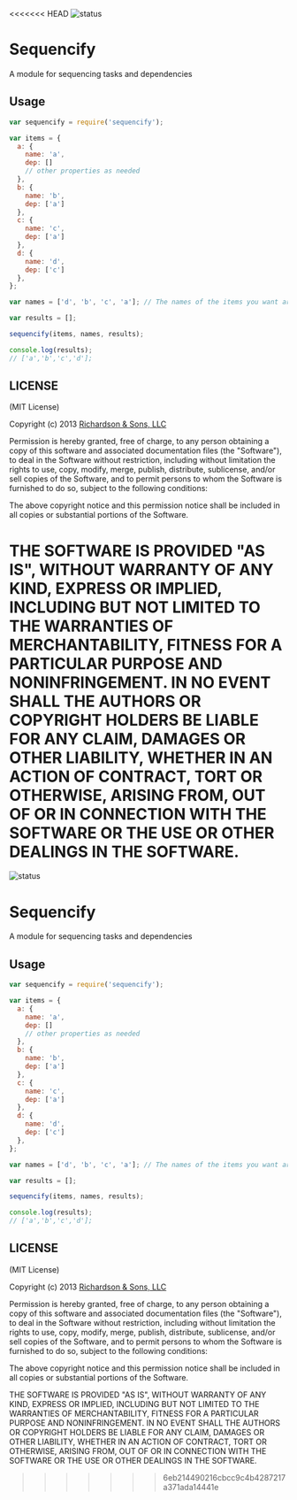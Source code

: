 <<<<<<< HEAD
![status](https://secure.travis-ci.org/robrich/sequencify.png?branch=master)

Sequencify
==========

A module for sequencing tasks and dependencies

Usage
-----

```javascript
var sequencify = require('sequencify');

var items = {
  a: {
    name: 'a',
    dep: []
    // other properties as needed
  },
  b: {
    name: 'b',
    dep: ['a']
  },
  c: {
    name: 'c',
    dep: ['a']
  },
  d: {
    name: 'd',
    dep: ['c']
  },
};

var names = ['d', 'b', 'c', 'a']; // The names of the items you want arranged, need not be all

var results = [];

sequencify(items, names, results);

console.log(results);
// ['a','b','c','d'];
```

LICENSE
-------

(MIT License)

Copyright (c) 2013 [Richardson & Sons, LLC](http://richardsonandsons.com/)

Permission is hereby granted, free of charge, to any person obtaining
a copy of this software and associated documentation files (the
"Software"), to deal in the Software without restriction, including
without limitation the rights to use, copy, modify, merge, publish,
distribute, sublicense, and/or sell copies of the Software, and to
permit persons to whom the Software is furnished to do so, subject to
the following conditions:

The above copyright notice and this permission notice shall be
included in all copies or substantial portions of the Software.

THE SOFTWARE IS PROVIDED "AS IS", WITHOUT WARRANTY OF ANY KIND,
EXPRESS OR IMPLIED, INCLUDING BUT NOT LIMITED TO THE WARRANTIES OF
MERCHANTABILITY, FITNESS FOR A PARTICULAR PURPOSE AND
NONINFRINGEMENT. IN NO EVENT SHALL THE AUTHORS OR COPYRIGHT HOLDERS BE
LIABLE FOR ANY CLAIM, DAMAGES OR OTHER LIABILITY, WHETHER IN AN ACTION
OF CONTRACT, TORT OR OTHERWISE, ARISING FROM, OUT OF OR IN CONNECTION
WITH THE SOFTWARE OR THE USE OR OTHER DEALINGS IN THE SOFTWARE.
=======
![status](https://secure.travis-ci.org/robrich/sequencify.png?branch=master)

Sequencify
==========

A module for sequencing tasks and dependencies

Usage
-----

```javascript
var sequencify = require('sequencify');

var items = {
  a: {
    name: 'a',
    dep: []
    // other properties as needed
  },
  b: {
    name: 'b',
    dep: ['a']
  },
  c: {
    name: 'c',
    dep: ['a']
  },
  d: {
    name: 'd',
    dep: ['c']
  },
};

var names = ['d', 'b', 'c', 'a']; // The names of the items you want arranged, need not be all

var results = [];

sequencify(items, names, results);

console.log(results);
// ['a','b','c','d'];
```

LICENSE
-------

(MIT License)

Copyright (c) 2013 [Richardson & Sons, LLC](http://richardsonandsons.com/)

Permission is hereby granted, free of charge, to any person obtaining
a copy of this software and associated documentation files (the
"Software"), to deal in the Software without restriction, including
without limitation the rights to use, copy, modify, merge, publish,
distribute, sublicense, and/or sell copies of the Software, and to
permit persons to whom the Software is furnished to do so, subject to
the following conditions:

The above copyright notice and this permission notice shall be
included in all copies or substantial portions of the Software.

THE SOFTWARE IS PROVIDED "AS IS", WITHOUT WARRANTY OF ANY KIND,
EXPRESS OR IMPLIED, INCLUDING BUT NOT LIMITED TO THE WARRANTIES OF
MERCHANTABILITY, FITNESS FOR A PARTICULAR PURPOSE AND
NONINFRINGEMENT. IN NO EVENT SHALL THE AUTHORS OR COPYRIGHT HOLDERS BE
LIABLE FOR ANY CLAIM, DAMAGES OR OTHER LIABILITY, WHETHER IN AN ACTION
OF CONTRACT, TORT OR OTHERWISE, ARISING FROM, OUT OF OR IN CONNECTION
WITH THE SOFTWARE OR THE USE OR OTHER DEALINGS IN THE SOFTWARE.
>>>>>>> 6eb214490216cbcc9c4b4287217a371ada14441e
